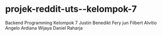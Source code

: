 # projek-reddit-uts--kelompok-7
Backend Programming Kelompok 7
Justin Benedikt
Fery jun
Filbert Alvitio
Angelo Ardiana Wijaya
Daniel Raharja 
